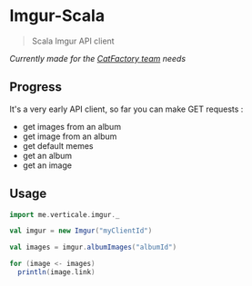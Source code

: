 # Imgur-Scala

> Scala Imgur API client

*Currently made for the [CatFactory team](https://github.com/CatFactoryTeam) needs*

## Progress

It's a very early API client, so far you can make GET requests :
- get images from an album
- get image from an album
- get default memes
- get an album
- get an image

## Usage

```scala
import me.verticale.imgur._

val imgur = new Imgur("myClientId")

val images = imgur.albumImages("albumId")

for (image <- images)
  println(image.link)
```
